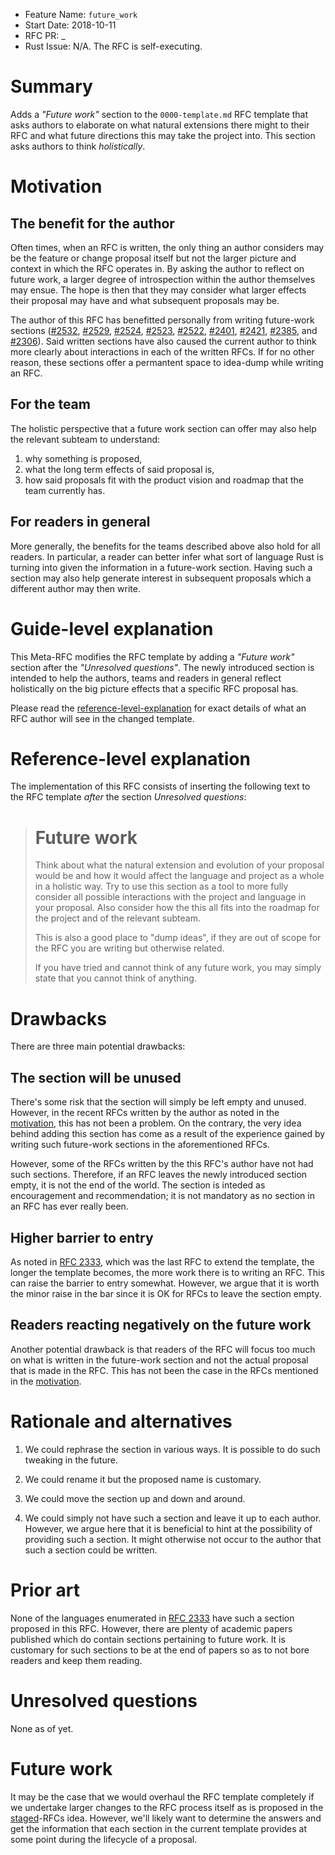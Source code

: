- Feature Name: `future_work`
- Start Date: 2018-10-11
- RFC PR: _
- Rust Issue: N/A. The RFC is self-executing.

# Summary
[summary]: #summary

Adds a *"Future work"* section to the `0000-template.md` RFC template that
asks authors to elaborate on what natural extensions there might to their
RFC and what future directions this may take the project into.
This section asks authors to think *holistically*.

# Motivation
[motivation]: #motivation

## The benefit for the author

Often times, when an RFC is written, the only thing an author considers
may be the feature or change proposal itself but not the larger picture
and context in which the RFC operates in. By asking the author to reflect
on future work, a larger degree of introspection within the author themselves
may ensue. The hope is then that they may consider what larger effects
their proposal may have and what subsequent proposals may be.

[#2532]: https://github.com/Centril/rfcs/blob/rfc/assoc-default-groups/text/0000-assoc-default-groups.md#future-work
[#2529]: https://github.com/Centril/rfcs/blob/rfc/hidden-impls/text/0000-hidden-impls.md#future-work-1
[#2524]: https://github.com/Centril/rfcs/blob/rfc/inferred-type-aliases/text/0000-inferred-type-aliases.md#possible-future-work
[#2523]: https://github.com/Centril/rfcs/blob/rfc/cfg-path-version/text/0000-cfg-path-version.md#possible-future-work
[#2522]: https://github.com/Centril/rfcs/blob/rfc/generalized-type-ascription/text/0000-generalized-type-ascription.md#possible-future-work
[#2401]: https://github.com/Centril/rfcs/blob/rfc/mut-pattern-shorthand/text/0000-mut-pattern-shorthand.md#future-work
[#2421]: https://github.com/rust-lang/rfcs/blob/master/text/2421-unreservations-2018.md#possible-future-unreservations
[#2385]: https://github.com/Centril/rfcs/blob/rfc/implied-derive/text/0000-implied-derive.md#future-work
[#2306]: https://github.com/rust-lang/rfcs/blob/master/text/2306-convert-id.md#possible-future-work

The author of this RFC has benefitted personally from writing future-work
sections ([#2532], [#2529], [#2524], [#2523], [#2522], [#2401], [#2421],
[#2385], and [#2306]). Said written sections have also caused the current
author to think more clearly about interactions in each of the written RFCs.
If for no other reason, these sections offer a permantent space to idea-dump
while writing an RFC.

## For the team

The holistic perspective that a future work section can offer may also
help the relevant subteam to understand:

1. why something is proposed,
2. what the long term effects of said proposal is,
4. how said proposals fit with the product vision and roadmap that the team
   currently has.

## For readers in general

More generally, the benefits for the teams described above also hold for
all readers. In particular, a reader can better infer what sort of language
Rust is turning into given the information in a future-work section.
Having such a section may also help generate interest in subsequent proposals
which a different author may then write.

# Guide-level explanation
[guide-level-explanation]: #guide-level-explanation

This Meta-RFC modifies the RFC template by adding a *"Future work"* section
after the *"Unresolved questions"*. The newly introduced section is intended
to help the authors, teams and readers in general reflect holistically on
the big picture effects that a specific RFC proposal has.

Please read the [reference-level-explanation] for exact details of what an
RFC author will see in the changed template.

# Reference-level explanation
[reference-level-explanation]: #reference-level-explanation

The implementation of this RFC consists of inserting the following text to the
RFC template *after* the section *Unresolved questions*:

> # Future work
>
> Think about what the natural extension and evolution of your proposal would
> be and how it would affect the language and project as a whole in a holistic
> way. Try to use this section as a tool to more fully consider all possible
> interactions with the project and language in your proposal.
> Also consider how the this all fits into the roadmap for the project
> and of the relevant subteam.
>
> This is also a good place to "dump ideas", if they are out of scope for the
> RFC you are writing but otherwise related. 
>
> If you have tried and cannot think of any future work, you may simply state
> that you cannot think of anything.

# Drawbacks
[drawbacks]: #drawbacks

There are three main potential drawbacks:

## The section will be unused

There's some risk that the section will simply be left empty and unused.
However, in the recent RFCs written by the author as noted in the [motivation],
this has not been a problem. On the contrary, the very idea behind adding
this section has come as a result of the experience gained by writing
such future-work sections in the aforementioned RFCs.

However, some of the RFCs written by the this RFC's author have not had such
sections. Therefore, if an RFC leaves the newly introduced section empty,
it is not the end of the world. The section is inteded as encouragement and
recommendation; it is not mandatory as no section in an RFC has ever really been. 

## Higher barrier to entry

[RFC 2333]: https://github.com/rust-lang/rfcs/blob/master/text/2333-prior-art.md#drawbacks

As noted in [RFC 2333], which was the last RFC to extend the template,
the longer the template becomes, the more work there is to writing an RFC.
This can raise the barrier to entry somewhat.
However, we argue that it is worth the minor raise in the bar since
it is OK for RFCs to leave the section empty.

## Readers reacting negatively on the future work

Another potential drawback is that readers of the RFC will focus too much
on what is written in the future-work section and not the actual proposal
that is made in the RFC. This has not been the case in the RFCs mentioned
in the [motivation].

# Rationale and alternatives
[rationale-and-alternatives]: #rationale-and-alternatives

1. We could rephrase the section in various ways.
   It is possible to do such tweaking in the future.

2. We could rename it but the proposed name is customary.

3. We could move the section up and down and around.

4. We could simply not have such a section and leave it up to each author.
   However, we argue here that it is beneficial to hint at the possibility
   of providing such a section. It might otherwise not occur to the author
   that such a section could be written.

# Prior art
[prior-art]: #prior-art

None of the languages enumerated in [RFC 2333] have such a section proposed
in this RFC. However, there are plenty of academic papers published which
do contain sections pertaining to future work. It is customary for such
sections to be at the end of papers so as to not bore readers and keep
them reading.

# Unresolved questions
[unresolved-questions]: #unresolved-questions

None as of yet.

# Future work
[future-work]: #future-work

[staged]: http://smallcultfollowing.com/babysteps/blog/2018/06/20/proposal-for-a-staged-rfc-process/

It may be the case that we would overhaul the RFC template completely if we
undertake larger changes to the RFC process itself as is proposed in the
[staged]-RFCs idea. However, we'll likely want to determine the answers and
get the information that each section in the current template provides at
some point during the lifecycle of a proposal.
